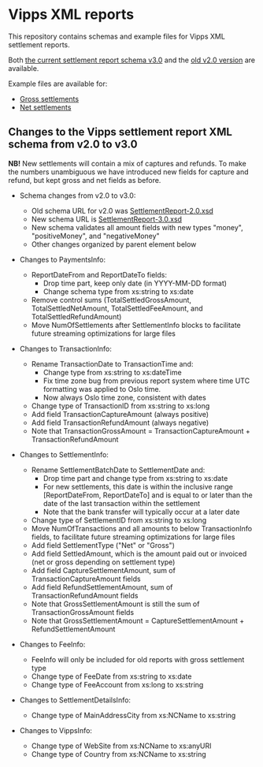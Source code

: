<!-- START_METADATA
---
title: XML
hide_table_of_contents: true
pagination_next: null
pagination_prev: null
---
END_METADATA -->

# Vipps XML reports

This repository contains schemas and example files for Vipps XML settlement reports.

Both [the current settlement report schema v3.0](/downloads/settlements/xml/SettlementReport-3.0.xsd) and the [old v2.0 version](/downloads/settlements/xml/SettlementReport-2.0.xsd) are available.

Example files are available for:

* [Gross settlements](/downloads/settlements/xml/Example-Gross.xml)
* [Net settlements](/downloads/settlements/xml/Example-Gross.xml)

## Changes to the Vipps settlement report XML schema from v2.0 to v3.0

**NB!** New settlements will contain a mix of captures and refunds.
To make the numbers unambiguous we have introduced new fields
for capture and refund, but kept gross and net fields as before.

* Schema changes from v2.0 to v3.0:
  * Old schema URL for v2.0 was [SettlementReport-2.0.xsd](/downloads/settlements/xml/SettlementReport-2.0.xsd)
  * New schema URL is [SettlementReport-3.0.xsd](/downloads/settlements/xml/SettlementReport-3.0.xsd)
  * New schema validates all amount fields with new types "money", "positiveMoney", and "negativeMoney"
  * Other changes organized by parent element below

* Changes to PaymentsInfo:
  * ReportDateFrom and ReportDateTo fields:
    * Drop time part, keep only date (in YYYY-MM-DD format)
    * Change schema type from xs:string to xs:date
  * Remove control sums (TotalSettledGrossAmount, TotalSettledNetAmount, TotalSettledFeeAmount, and TotalSettledRefundAmount)
  * Move NumOfSettlements after SettlementInfo blocks to facilitate future streaming optimizations for large files

* Changes to TransactionInfo:
  * Rename TransactionDate to TransactionTime and:
    * Change type from xs:string to xs:dateTime
    * Fix time zone bug from previous report system where time UTC formatting was applied to Oslo time.
    * Now always Oslo time zone, consistent with dates
  * Change type of TransactionID from xs:string to xs:long
  * Add field TransactionCaptureAmount (always positive)
  * Add field TransactionRefundAmount (always negative)
  * Note that TransactionGrossAmount = TransactionCaptureAmount + TransactionRefundAmount

* Changes to SettlementInfo:
  * Rename SettlementBatchDate to SettlementDate and:
    * Drop time part and change type from xs:string to xs:date
    * For new settlements, this date is within the inclusive range [ReportDateFrom, ReportDateTo] and is equal to or later than the date of the last transaction within the settlement
    * Note that the bank transfer will typically occur at a later date
  * Change type of SettlementID from xs:string to xs:long
  * Move NumOfTransactions and all amounts to below TransactionInfo fields, to facilitate future streaming optimizations for large files
  * Add field SettlementType ("Net" or "Gross")
  * Add field SettledAmount, which is the amount paid out or invoiced (net or gross depending on settlement type)
  * Add field CaptureSettlementAmount, sum of TransactionCaptureAmount fields
  * Add field RefundSettlementAmount, sum of TransactionRefundAmount fields
  * Note that GrossSettlementAmount is still the sum of TransactionGrossAmount fields
  * Note that GrossSettlementAmount = CaptureSettlementAmount + RefundSettlementAmount

* Changes to FeeInfo:
  * FeeInfo will only be included for old reports with gross settlement type
  * Change type of FeeDate from xs:string to xs:date
  * Change type of FeeAccount from xs:long to xs:string

* Changes to SettlementDetailsInfo:
  * Change type of MainAddressCity from xs:NCName to xs:string

* Changes to VippsInfo:
  * Change type of WebSite from xs:NCName to xs:anyURI
  * Change type of Country from xs:NCName to xs:string
